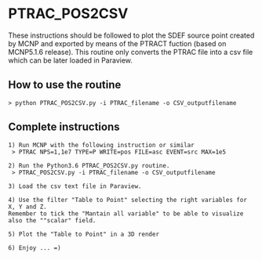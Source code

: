 # PTRAC_POS2CSV
These instructions should be followed to plot the SDEF source point created by MCNP and exported by means of the PTRACT fuction (based on MCNP5.1.6 release).
This routine only converts the PTRAC file into a csv file which can be later loaded in Paraview.

## How to use the routine
    > python PTRAC_POS2CSV.py -i PTRAC_filename -o CSV_outputfilename

## Complete instructions
	1) Run MCNP with the following instruction or similar
	 > PTRAC NPS=1,1e7 TYPE=P WRITE=pos FILE=asc EVENT=src MAX=1e5
    
	2) Run the Python3.6 PTRAC_POS2CSV.py routine.
	 > PTRAC_POS2CSV.py -i PTRAC_filename -o CSV_outputfilename
 
	3) Load the csv text file in Paraview.
 
	4) Use the filter "Table to Point" selecting the right variables for X, Y and Z. 
	Remember to tick the "Mantain all variable" to be able to visualize also the ""scalar" field.
    
	5) Plot the "Table to Point" in a 3D render

	6) Enjoy ... =)
